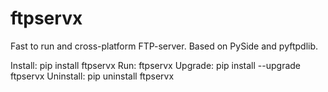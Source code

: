 # ftpservx
Fast to run and cross-platform  FTP-server. Based on PySide and pyftpdlib.

Install:    pip install ftpservx
Run:        ftpservx
Upgrade:    pip install --upgrade ftpservx
Uninstall:  pip uninstall ftpservx

